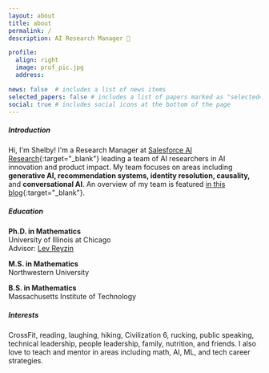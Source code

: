 ```yaml
---
layout: about
title: about
permalink: /
description: AI Research Manager 🚀

profile:
  align: right
  image: prof_pic.jpg
  address:

news: false  # includes a list of news items
selected_papers: false # includes a list of papers marked as "selected={true}"
social: true # includes social icons at the bottom of the page
---
```

<h5><b>Introduction</b></h5>

Hi, I'm Shelby! I'm a Research Manager at [Salesforce AI Research](http://einstein.ai){:target="\_blank"} leading a team of AI researchers in AI innovation and product impact. My team focuses on areas including <b>generative AI, recommendation systems, identity resolution, causality,</b> and <b>conversational AI</b>. An overview of my team is featured [in this blog](https://engineering.salesforce.com/3-ways-salesforce-takes-ai-research-to-the-next-level/){:target="\_blank"}.

<h5><b>Education</b></h5>

<p><b>Ph.D. in Mathematics</b> <br />University of Illinois at Chicago<br>Advisor: <a href="https://www.levreyzin.com">Lev Reyzin</a></p>

<p><b>M.S. in Mathematics </b><br />Northwestern University</p>

<p><b>B.S. in Mathematics </b><br />Massachusetts Institute of Technology</p>

<h5><b>Interests</b></h5>
CrossFit, reading, laughing, hiking, Civilization 6, rucking, public speaking, technical leadership, people leadership, family, nutrition, and friends. I also love to teach and mentor in areas including math, AI, ML, and tech career strategies.
